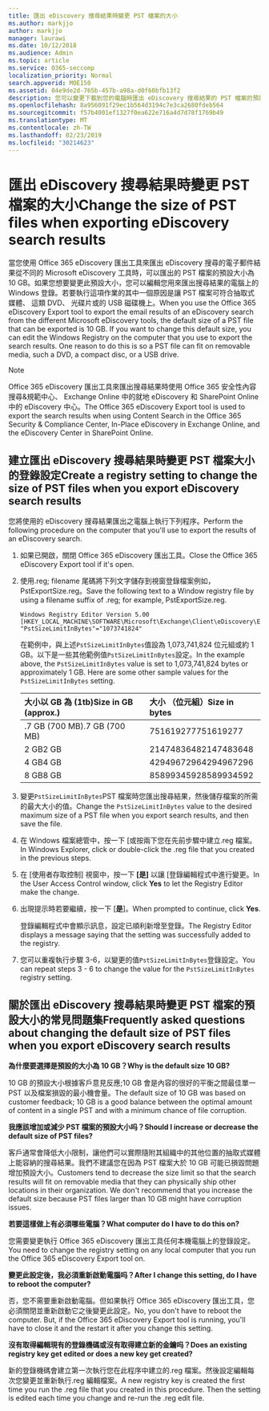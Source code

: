 ```yaml
---
title: 匯出 eDiscovery 搜尋結果時變更 PST 檔案的大小
ms.author: markjjo
author: markjjo
manager: laurawi
ms.date: 10/12/2018
ms.audience: Admin
ms.topic: article
ms.service: O365-seccomp
localization_priority: Normal
search.appverid: MOE150
ms.assetid: 04e9de2d-765b-457b-a98a-d0f60bfb13f2
description: 您可以變更下載到您的電腦時匯出 eDiscovery 搜尋結果的 PST 檔案的預設大小。
ms.openlocfilehash: 8a956091f29ec1b564d3194c7e3ca2680fdeb564
ms.sourcegitcommit: f57b4001ef1327f0ea622e716a4d7d78f1769b49
ms.translationtype: MT
ms.contentlocale: zh-TW
ms.lasthandoff: 02/23/2019
ms.locfileid: "30214623"
---
```

# <a name="change-the-size-of-pst-files-when-exporting-ediscovery-search-results"></a><span data-ttu-id="94cd2-103">匯出 eDiscovery 搜尋結果時變更 PST 檔案的大小</span><span class="sxs-lookup"><span data-stu-id="94cd2-103">Change the size of PST files when exporting eDiscovery search results</span></span>

<span data-ttu-id="94cd2-p101">當您使用 Office 365 eDiscovery 匯出工具來匯出 eDiscovery 搜尋的電子郵件結果從不同的 Microsoft eDiscovery 工具時，可以匯出的 PST 檔案的預設大小為 10 GB。如果您想要變更此預設大小，您可以編輯您用來匯出搜尋結果的電腦上的 Windows 登錄。若要執行這項作業的其中一個原因是讓 PST 檔案可符合抽取式媒體、 這類 DVD、 光碟片或的 USB 磁碟機上。</span><span class="sxs-lookup"><span data-stu-id="94cd2-p101">When you use the Office 365 eDiscovery Export tool to export the email results of an eDiscovery search from the different Microsoft eDiscovery tools, the default size of a PST file that can be exported is 10 GB. If you want to change this default size, you can edit the Windows Registry on the computer that you use to export the search results. One reason to do this is so a PST file can fit on removable media, such a DVD, a compact disc, or a USB drive.</span></span> 
  
> [!NOTE]
>  <span data-ttu-id="94cd2-107">Office 365 eDiscovery 匯出工具來匯出搜尋結果時使用 Office 365 安全性內容搜尋&amp;規範中心、 Exchange Online 中的就地 eDiscovery 和 SharePoint Online 中的 eDiscovery 中心。</span><span class="sxs-lookup"><span data-stu-id="94cd2-107">The Office 365 eDiscovery Export tool is used to export the search results when using Content Search in the Office 365 Security &amp; Compliance Center, In-Place eDiscovery in Exchange Online, and the eDiscovery Center in SharePoint Online.</span></span> 
  
## <a name="create-a-registry-setting-to-change-the-size-of-pst-files-when-you-export-ediscovery-search-results"></a><span data-ttu-id="94cd2-108">建立匯出 eDiscovery 搜尋結果時變更 PST 檔案大小的登錄設定</span><span class="sxs-lookup"><span data-stu-id="94cd2-108">Create a registry setting to change the size of PST files when you export eDiscovery search results</span></span>

<span data-ttu-id="94cd2-109">您將使用的 eDiscovery 搜尋結果匯出之電腦上執行下列程序。</span><span class="sxs-lookup"><span data-stu-id="94cd2-109">Perform the following procedure on the computer that you'll use to export the results of an eDiscovery search.</span></span>
  
1. <span data-ttu-id="94cd2-110">如果已開啟，關閉 Office 365 eDiscovery 匯出工具。</span><span class="sxs-lookup"><span data-stu-id="94cd2-110">Close the Office 365 eDiscovery Export tool if it's open.</span></span> 
    
2. <span data-ttu-id="94cd2-111">使用.reg; filename 尾碼將下列文字儲存到視窗登錄檔案例如，PstExportSize.reg。</span><span class="sxs-lookup"><span data-stu-id="94cd2-111">Save the following text to a Window registry file by using a filename suffix of .reg; for example, PstExportSize.reg.</span></span> 
    
    ```
    Windows Registry Editor Version 5.00
    [HKEY_LOCAL_MACHINE\SOFTWARE\Microsoft\Exchange\Client\eDiscovery\ExportTool]
    "PstSizeLimitInBytes"="1073741824"
    ```

    <span data-ttu-id="94cd2-p102">在範例中，與上述`PstSizeLimitInBytes`值設為 1,073,741,824 位元組或約 1 GB。以下是一些其他範例值`PstSizeLimitInBytes`設定。</span><span class="sxs-lookup"><span data-stu-id="94cd2-p102">In the example above, the  `PstSizeLimitInBytes` value is set to 1,073,741,824 bytes or approximately 1 GB. Here are some other sample values for the  `PstSizeLimitInBytes` setting.</span></span> 
    
    |<span data-ttu-id="94cd2-114">**大小以 GB 為 (1tb)**</span><span class="sxs-lookup"><span data-stu-id="94cd2-114">**Size in GB (approx.)**</span></span>|<span data-ttu-id="94cd2-115">**大小 （位元組）**</span><span class="sxs-lookup"><span data-stu-id="94cd2-115">**Size in bytes**</span></span>|
    |:-----|:-----|
    |<span data-ttu-id="94cd2-116">.7 GB (700 MB)</span><span class="sxs-lookup"><span data-stu-id="94cd2-116">.7 GB (700 MB)</span></span>  <br/> |<span data-ttu-id="94cd2-117">751619277</span><span class="sxs-lookup"><span data-stu-id="94cd2-117">751619277</span></span>  <br/> |
    |<span data-ttu-id="94cd2-118">2 GB</span><span class="sxs-lookup"><span data-stu-id="94cd2-118">2 GB</span></span>  <br/> |<span data-ttu-id="94cd2-119">2147483648</span><span class="sxs-lookup"><span data-stu-id="94cd2-119">2147483648</span></span>  <br/> |
    |<span data-ttu-id="94cd2-120">4 GB</span><span class="sxs-lookup"><span data-stu-id="94cd2-120">4 GB</span></span>  <br/> |<span data-ttu-id="94cd2-121">4294967296</span><span class="sxs-lookup"><span data-stu-id="94cd2-121">4294967296</span></span>  <br/> |
    |<span data-ttu-id="94cd2-122">8 GB</span><span class="sxs-lookup"><span data-stu-id="94cd2-122">8 GB</span></span>  <br/> |<span data-ttu-id="94cd2-123">8589934592</span><span class="sxs-lookup"><span data-stu-id="94cd2-123">8589934592</span></span>  <br/> |
   
3. <span data-ttu-id="94cd2-124">變更`PstSizeLimitInBytes`PST 檔案時您匯出搜尋結果，然後儲存檔案的所需的最大大小的值。</span><span class="sxs-lookup"><span data-stu-id="94cd2-124">Change the `PstSizeLimitInBytes` value to the desired maximum size of a PST file when you export search results, and then save the file.</span></span> 
    
4. <span data-ttu-id="94cd2-125">在 Windows 檔案總管中，按一下 [或按兩下您在先前步驟中建立.reg 檔案。</span><span class="sxs-lookup"><span data-stu-id="94cd2-125">In Windows Explorer, click or double-click the .reg file that you created in the previous steps.</span></span>
    
5. <span data-ttu-id="94cd2-126">在 [使用者存取控制] 視窗中，按一下 **[是]** 以讓 [登錄編輯程式中進行變更。</span><span class="sxs-lookup"><span data-stu-id="94cd2-126">In the User Access Control window, click **Yes** to let the Registry Editor make the change.</span></span> 
    
6. <span data-ttu-id="94cd2-127">出現提示時若要繼續，按一下 [**是**]。</span><span class="sxs-lookup"><span data-stu-id="94cd2-127">When prompted to continue, click **Yes**.</span></span>
    
    <span data-ttu-id="94cd2-128">登錄編輯程式中會顯示訊息，設定已順利新增至登錄。</span><span class="sxs-lookup"><span data-stu-id="94cd2-128">The Registry Editor displays a message saying that the setting was successfully added to the registry.</span></span>
    
7. <span data-ttu-id="94cd2-129">您可以重複執行步驟 3-6，以變更的值`PstSizeLimitInBytes`登錄設定。</span><span class="sxs-lookup"><span data-stu-id="94cd2-129">You can repeat steps 3 - 6 to change the value for the  `PstSizeLimitInBytes` registry setting.</span></span> 
  
## <a name="frequently-asked-questions-about-changing-the-default-size-of-pst-files-when-you-export-ediscovery-search-results"></a><span data-ttu-id="94cd2-130">關於匯出 eDiscovery 搜尋結果時變更 PST 檔案的預設大小的常見問題集</span><span class="sxs-lookup"><span data-stu-id="94cd2-130">Frequently asked questions about changing the default size of PST files when you export eDiscovery search results</span></span>

 <span data-ttu-id="94cd2-131">**為什麼要選擇是預設的大小為 10 GB？**</span><span class="sxs-lookup"><span data-stu-id="94cd2-131">**Why is the default size 10 GB?**</span></span>
  
<span data-ttu-id="94cd2-132">10 GB 的預設大小根據客戶意見反應;10 GB 會是內容的很好的平衡之間最佳單一 PST 以及檔案損毀的最小機會量。</span><span class="sxs-lookup"><span data-stu-id="94cd2-132">The default size of 10 GB was based on customer feedback; 10 GB is a good balance between the optimal amount of content in a single PST and with a minimum chance of file corruption.</span></span>
  
 <span data-ttu-id="94cd2-133">**我應該增加或減少 PST 檔案的預設大小吗？**</span><span class="sxs-lookup"><span data-stu-id="94cd2-133">**Should I increase or decrease the default size of PST files?**</span></span>
  
<span data-ttu-id="94cd2-p103">客戶通常會降低大小限制，讓他們可以實際隨附其組織中的其他位置的抽取式媒體上能容納的搜尋結果。我們不建議您在因為 PST 檔案大於 10 GB 可能已損毀問題增加預設大小。</span><span class="sxs-lookup"><span data-stu-id="94cd2-p103">Customers tend to decrease the size limit so that the search results will fit on removable media that they can physically ship other locations in their organization. We don't recommend that you increase the default size because PST files larger than 10 GB might have corruption issues.</span></span>
  
 <span data-ttu-id="94cd2-136">**若要這樣做上有必須哪些電腦？**</span><span class="sxs-lookup"><span data-stu-id="94cd2-136">**What computer do I have to do this on?**</span></span>
  
<span data-ttu-id="94cd2-137">您需要變更執行 Office 365 eDiscovery 匯出工具任何本機電腦上的登錄設定。</span><span class="sxs-lookup"><span data-stu-id="94cd2-137">You need to change the registry setting on any local computer that you run the Office 365 eDiscovery Export tool on.</span></span>
  
 <span data-ttu-id="94cd2-138">**變更此設定後，我必須重新啟動電腦吗？**</span><span class="sxs-lookup"><span data-stu-id="94cd2-138">**After I change this setting, do I have to reboot the computer?**</span></span>
  
<span data-ttu-id="94cd2-p104">否，您不需要重新啟動電腦。但如果執行 Office 365 eDiscovery 匯出工具，您必須關閉並重新啟動它之後變更此設定。</span><span class="sxs-lookup"><span data-stu-id="94cd2-p104">No, you don't have to reboot the computer. But, if the Office 365 eDiscovery Export tool is running, you'll have to close it and the restart it after you change this setting.</span></span>
  
 <span data-ttu-id="94cd2-141">**沒有取得編輯現有的登錄機碼或沒有取得建立新的金鑰吗？**</span><span class="sxs-lookup"><span data-stu-id="94cd2-141">**Does an existing registry key get edited or does a new key get created?**</span></span>
  
<span data-ttu-id="94cd2-p105">新的登錄機碼會建立第一次執行您在此程序中建立的.reg 檔案。然後設定編輯每次您變更並重新執行.reg 編輯檔案。</span><span class="sxs-lookup"><span data-stu-id="94cd2-p105">A new registry key is created the first time you run the .reg file that you created in this procedure. Then the setting is edited each time you change and re-run the .reg edit file.</span></span>
